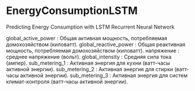 # EnergyConsumptionLSTM
Predicting Energy Consumption with LSTM Recurrent Neural Network


global_active_power : Общая активная мощность, потребляемая домохозяйством (киловатт).
global_reactive_power : Общая реактивная мощность, потребляемая домохозяйством (киловатт).
напряжение : среднее напряжение (вольт).
global_intensity : Средняя сила тока (ампер).
sub_metering_1 : Активная энергия для кухни (ватт-часы активной энергии).
sub_metering_2 : Активная энергия для стирки (ватт-часы активной энергии).
sub_metering_3 : Активная энергия для систем климат-контроля (ватт-часы активной энергии).